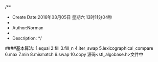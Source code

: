 /**
* Create Date:2016年03月05日 星期六 13时11分04秒
* 
* Author:Norman
* 
* Description: 
*/

####基本算法:
    1.equal
    2.fill
    3.fill_n
    4.iter_swap
    5.lexicographical_compare
    6.max
    7.min
    8.mismatch
    9.swap
    10.copy   源码<stl_algobase.h>文件中
